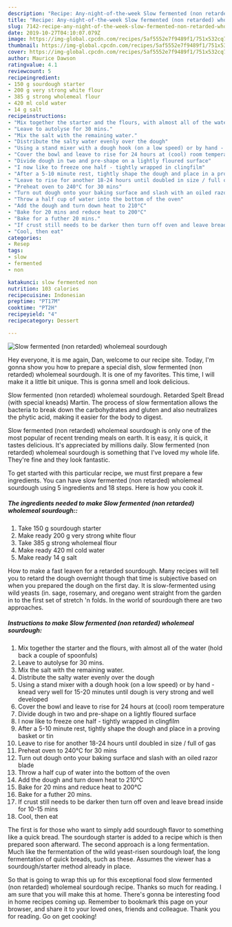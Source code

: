 ```yaml
---
description: "Recipe: Any-night-of-the-week Slow fermented (non retarded) wholemeal sourdough"
title: "Recipe: Any-night-of-the-week Slow fermented (non retarded) wholemeal sourdough"
slug: 7142-recipe-any-night-of-the-week-slow-fermented-non-retarded-wholemeal-sourdough
date: 2019-10-27T04:10:07.079Z
image: https://img-global.cpcdn.com/recipes/5af5552e7f9489f1/751x532cq70/slow-fermented-non-retarded-wholemeal-sourdough-recipe-main-photo.jpg
thumbnail: https://img-global.cpcdn.com/recipes/5af5552e7f9489f1/751x532cq70/slow-fermented-non-retarded-wholemeal-sourdough-recipe-main-photo.jpg
cover: https://img-global.cpcdn.com/recipes/5af5552e7f9489f1/751x532cq70/slow-fermented-non-retarded-wholemeal-sourdough-recipe-main-photo.jpg
author: Maurice Dawson
ratingvalue: 4.1
reviewcount: 5
recipeingredient:
- 150 g sourdough starter
- 200 g very strong white flour
- 385 g strong wholemeal flour
- 420 ml cold water
- 14 g salt
recipeinstructions:
- "Mix together the starter and the flours, with almost all of the water (hold back a couple of spoonfuls)"
- "Leave to autolyse for 30 mins."
- "Mix the salt with the remaining water."
- "Distribute the salty water evenly over the dough"
- "Using a stand mixer with a dough hook (on a low speed) or by hand - knead very well for 15-20 minutes until dough is very strong and well developed"
- "Cover the bowl and leave to rise for 24 hours at (cool) room temperature"
- "Divide dough in two and pre-shape on a lightly floured surface"
- "I now like to freeze one half - tightly wrapped in clingfilm"
- "After a 5-10 minute rest, tightly shape the dough and place in a proving basket or tin"
- "Leave to rise for another 18-24 hours until doubled in size / full of gas"
- "Preheat oven to 240°C for 30 mins"
- "Turn out dough onto your baking surface and slash with an oiled razor blade"
- "Throw a half cup of water into the bottom of the oven"
- "Add the dough and turn down heat to 210°C"
- "Bake for 20 mins and reduce heat to 200°C"
- "Bake for a futher 20 mins."
- "If crust still needs to be darker then turn off oven and leave bread inside for 10-15 mins"
- "Cool, then eat"
categories:
- Resep
tags:
- slow
- fermented
- non

katakunci: slow fermented non
nutrition: 103 calories
recipecuisine: Indonesian
preptime: "PT17M"
cooktime: "PT2H"
recipeyield: "4"
recipecategory: Dessert

---
```



![Slow fermented (non retarded) wholemeal sourdough](https://img-global.cpcdn.com/recipes/5af5552e7f9489f1/751x532cq70/slow-fermented-non-retarded-wholemeal-sourdough-recipe-main-photo.jpg)

Hey everyone, it is me again, Dan, welcome to our recipe site. Today, I'm gonna show you how to prepare a special dish, slow fermented (non retarded) wholemeal sourdough. It is one of my favorites. This time, I will make it a little bit unique. This is gonna smell and look delicious.

Slow fermented (non retarded) wholemeal sourdough. Retarded Spelt Bread (with special kneads) Martin. The process of slow fermentation allows the bacteria to break down the carbohydrates and gluten and also neutralizes the phytic acid, making it easier for the body to digest.

Slow fermented (non retarded) wholemeal sourdough is only one of the most popular of recent trending meals on earth. It is easy, it is quick, it tastes delicious. It's appreciated by millions daily. Slow fermented (non retarded) wholemeal sourdough is something that I've loved my whole life. They're fine and they look fantastic.


To get started with this particular recipe, we must first prepare a few ingredients. You can have slow fermented (non retarded) wholemeal sourdough using 5 ingredients and 18 steps. Here is how you cook it.

##### The ingredients needed to make Slow fermented (non retarded) wholemeal sourdough::

1. Take 150 g sourdough starter
1. Make ready 200 g very strong white flour
1. Take 385 g strong wholemeal flour
1. Make ready 420 ml cold water
1. Make ready 14 g salt


How to make a fast leaven for a retarded sourdough. Many recipes will tell you to retard the dough overnight though that time is subjective based on when you prepared the dough on the first day. It is slow-fermented using wild yeasts (in. sage, rosemary, and oregano went straight from the garden in to the first set of stretch &#39;n folds. In the world of sourdough there are two approaches. 

##### Instructions to make Slow fermented (non retarded) wholemeal sourdough:

1. Mix together the starter and the flours, with almost all of the water (hold back a couple of spoonfuls)
1. Leave to autolyse for 30 mins.
1. Mix the salt with the remaining water.
1. Distribute the salty water evenly over the dough
1. Using a stand mixer with a dough hook (on a low speed) or by hand - knead very well for 15-20 minutes until dough is very strong and well developed
1. Cover the bowl and leave to rise for 24 hours at (cool) room temperature
1. Divide dough in two and pre-shape on a lightly floured surface
1. I now like to freeze one half - tightly wrapped in clingfilm
1. After a 5-10 minute rest, tightly shape the dough and place in a proving basket or tin
1. Leave to rise for another 18-24 hours until doubled in size / full of gas
1. Preheat oven to 240°C for 30 mins
1. Turn out dough onto your baking surface and slash with an oiled razor blade
1. Throw a half cup of water into the bottom of the oven
1. Add the dough and turn down heat to 210°C
1. Bake for 20 mins and reduce heat to 200°C
1. Bake for a futher 20 mins.
1. If crust still needs to be darker then turn off oven and leave bread inside for 10-15 mins
1. Cool, then eat


The first is for those who want to simply add sourdough flavor to something like a quick bread. The sourdough starter is added to a recipe which is then prepared soon afterward. The second approach is a long fermentation. Much like the fermentation of the wild yeast-risen sourdough loaf, the long fermentation of quick breads, such as these. Assumes the viewer has a sourdough/starter method already in place. 

So that is going to wrap this up for this exceptional food slow fermented (non retarded) wholemeal sourdough recipe. Thanks so much for reading. I am sure that you will make this at home. There's gonna be interesting food in home recipes coming up. Remember to bookmark this page on your browser, and share it to your loved ones, friends and colleague. Thank you for reading. Go on get cooking!

